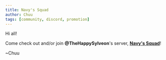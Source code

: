 ```yaml
---
title: Navy's Squad
author: Chuu
tags: [community, discord, promotion]
---
```


Hi all!

Come check out and/or join __@TheHappySylveon__'s server, **[Navy's Squad](https://discord.gg/wXznVKZ)**!

~Chuu